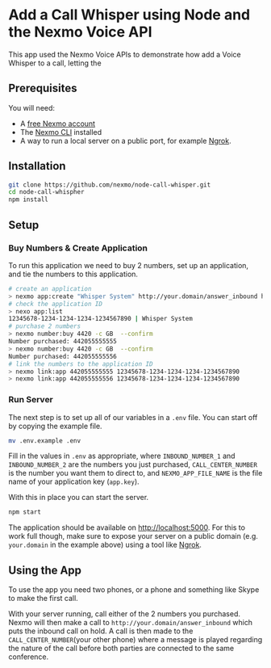 # Add a Call Whisper using Node and the Nexmo Voice API

This app used the Nexmo Voice APIs to demonstrate how add a Voice Whisper to a call, letting the

## Prerequisites

You will need:

* A [free Nexmo account](https://dashboard.nexmo.com/sign-up)
* The [Nexmo CLI](https://github.com/Nexmo/nexmo-cli) installed
* A way to run a local server on a public port, for example [Ngrok](https://ngrok.com/).


## Installation

```sh
git clone https://github.com/nexmo/node-call-whisper.git
cd node-call-whispher
npm install
```

## Setup

### Buy Numbers & Create Application

To run this application we need to buy 2 numbers, set up an application, and tie the numbers to this application.

```sh
# create an application
> nexmo app:create "Whisper System" http://your.domain/answer_inbound http://your.domain/event --type voice --keyfile app.key
# check the application ID
> nexo app:list
12345678-1234-1234-1234-1234567890 | Whisper System
# purchase 2 numbers
> nexmo number:buy 4420 -c GB  --confirm
Number purchased: 442055555555
> nexmo number:buy 4420 -c GB  --confirm
Number purchased: 442055555556
# link the numbers to the application ID
> nexmo link:app 442055555555 12345678-1234-1234-1234-1234567890
> nexmo link:app 442055555556 12345678-1234-1234-1234-1234567890
```

### Run Server

The next step is to set up all of our variables in a `.env` file. You can start off by copying the example file.

```sh
mv .env.example .env
```

Fill in the values in `.env` as appropriate, where `INBOUND_NUMBER_1` and `INBOUND_NUMBER_2` are the numbers you just purchased, `CALL_CENTER_NUMBER` is the number you want them to direct to, and `NEXMO_APP_FILE_NAME` is the file name of your application key (`app.key`).

With this in place you can start the server.

```sh
npm start
```

The application should be available on <http://localhost:5000>. For this to work full though, make sure to expose your server on a public domain (e.g. `your.domain` in the example above) using a tool like [Ngrok](https://ngrok.com/).

## Using the App

To use the app you need two phones, or a phone and something like Skype to make the first call.

With your server running, call either of the 2 numbers you purchased. Nexmo will then make a call to `http://your.domain/answer_inbound` which puts the inbound call on hold. A call is then made to the `CALL_CENTER_NUMBER`(your other phone) where a message is played regarding the nature of the call before both parties are connected to the same conference.
